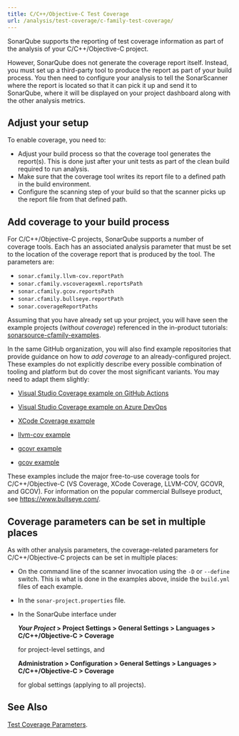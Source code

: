 ```yaml
---
title: C/C++/Objective-C Test Coverage
url: /analysis/test-coverage/c-family-test-coverage/
---
```


SonarQube supports the reporting of test coverage information as part of the analysis of your C/C++/Objective-C project.

However, SonarQube does not generate the coverage report itself.
Instead, you must set up a third-party tool to produce the report as part of your build process.
You then need to configure your analysis to tell the SonarScanner where the report is located so that it can pick it up and send it to SonarQube, where it will be displayed on your project dashboard along with the other analysis metrics.


## Adjust your setup

To enable coverage, you need to:

* Adjust your build process so that the coverage tool generates the report(s).
  This is done just after your unit tests as part of the clean build required to run analysis.
* Make sure that the coverage tool writes its report file to a defined path in the build environment.
* Configure the scanning step of your build so that the scanner picks up the report file from that defined path.


## Add coverage to your build process

For C/C++/Objective-C projects, SonarQube supports a number of coverage tools.
Each has an associated analysis parameter that must be set to the location of the coverage report that is produced by the tool.
The parameters are:

* `sonar.cfamily.llvm-cov.reportPath`
* `sonar.cfamily.vscoveragexml.reportsPath`
* `sonar.cfamily.gcov.reportsPath`
* `sonar.cfamily.bullseye.reportPath`
* `sonar.coverageReportPaths`

Assuming that you have already set up your project, you will have seen the example projects (_without coverage_) referenced in the in-product tutorials: [sonarsource-cfamily-examples](https://github.com/orgs/sonarsource-cfamily-examples/).

In the same GitHub organization, you will also find example repositories that provide guidance on how to _add coverage_ to an already-configured project.
These examples do not explicitly describe every possible combination of tooling and platform but do cover the most significant variants.
You may need to adapt them slightly:

* [Visual Studio Coverage example on GitHub Actions](https://github.com/sonarsource-cfamily-examples/windows-msbuild-vscoverage-gh-actions-sc)

* [Visual Studio Coverage example on Azure DevOps](https://github.com/sonarsource-cfamily-examples/windows-msbuild-vscoverage-azure-sc)

* [XCode Coverage example](https://github.com/sonarsource-cfamily-examples/macos-xcode-coverage-gh-actions-sc)

* [llvm-cov example](https://github.com/sonarsource-cfamily-examples/linux-cmake-llvm-cov-gh-actions-sc)

* [gcovr example](https://github.com/sonarsource-cfamily-examples/linux-cmake-gcovr-gh-actions-sc)

* [gcov example](https://github.com/sonarsource-cfamily-examples/linux-autotools-gcov-travis-sc)

These examples include the major free-to-use coverage tools for C/C++/Objective-C (VS Coverage, XCode Coverage, LLVM-COV, GCOVR, and GCOV). For information on the popular commercial Bullseye product,  see https://www.bullseye.com/.


## Coverage parameters can be set in multiple places

As with other analysis parameters, the coverage-related parameters for C/C++/Objective-C projects can be set in multiple places:

* On the command line of the scanner invocation using the `-D` or `--define` switch. This is what is done in the examples above, inside the `build.yml` files of each example.

* In the `sonar-project.properties` file.

* In the SonarQube interface under

  **_Your Project_ > Project Settings > General Settings > Languages > C/C++/Objective-C > Coverage**

  for project-level settings, and

  **Administration > Configuration > General Settings > Languages > C/C++/Objective-C > Coverage**

  for global settings (applying to all projects).


## See Also

[Test Coverage Parameters](/analysis/test-coverage/test-coverage-parameters/).
